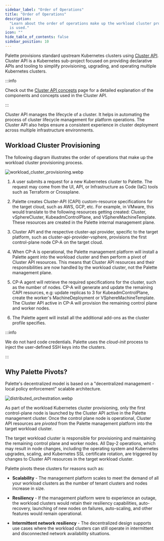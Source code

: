 ```yaml
---
sidebar_label: "Order of Operations"
title: "Order of Operations"
description:
  "Learn about the order of operations make up the workload cluster provisioning process in Palette and how Cluster API
  is used."
icon: ""
hide_table_of_contents: false
sidebar_position: 10
---
```


Palette provisions standard upstream Kubernetes clusters using [Cluster API](https://cluster-api.sigs.k8s.io/). Cluster
API is a Kubernetes sub-project focused on providing declarative APIs and tooling to simplify provisioning, upgrading,
and operating multiple Kubernetes clusters.

:::info

Check out the [Cluster API concepts](https://cluster-api.sigs.k8s.io/user/concepts) page for a detailed explanation of
the components and concepts used in the Cluster API.

:::

Cluster API manages the lifecycle of a cluster. It helps in automating the process of cluster lifecycle management for
platform operations. The Cluster API also helps ensure a consistent experience in cluster deployment across multiple
infrastructure environments.

## Workload Cluster Provisioning

The following diagram illustrates the order of operations that make up the workload cluster provisioning process.

![workload_cluster_provisioning.webp](/architecture_orchestartion-spectrocloud_provision-flow.webp)

1. A user submits a request for a new Kubernetes cluster to Palette. The request may come from the UI, API, or
   Infrastructure as Code (IaC) tools such as Terraform or Crossplane.

2. Palette creates Cluster-API (CAPI) custom-resource specifications for the target cloud, such as AWS, GCP, etc. For
   example, in VMware, this would translate to the following resources getting created: Cluster, vSphereCluster,
   KubeadmControlPlane, and VSphereMachineTemplate. These resources are created in the Palette internal management
   plane.

3. Cluster API and the respective cluster-api provider, specific to the target platform, such as
   cluster-api-provider-vsphere, provisions the first control-plane node CP-A on the target cloud.

4. When CP-A is operational, the Palette management platform will install a Palette agent into the workload cluster and
   then perform a pivot of Cluster API resources. This means that Cluster API resources and their responsibilities are
   now handled by the workload cluster, not the Palette management plane.

5. CP-A agent will retrieve the required specifications for the cluster, such as the number of nodes. CP-A will generate
   and update the remaining CAPI resources, e.g: update replicas to 3 for KubeadmControlPlane, create the worker's
   MachineDeployment or VSphereMachineTemplate. The Cluster API active in CP-A will provision the remaining control
   plane and worker nodes.

6. The Palette agent will install all the additional add-ons as the cluster profile specifies.

:::info

We do not hard code credentials. Palette uses the _cloud-init_ process to inject the user-defined SSH keys into the
clusters.

:::

## Why Palette Pivots?

Palette's decentralized model is based on a "decentralized management - local policy enforcement" scalable architecture.

![distributed_orchestration.webp](/architecture_orchestartion-spectrocloud_distributed-flow.webp)

As part of the workload Kubernetes cluster provisioning, only the first control-plane node is launched by the Cluster
API active in the Palette management cluster. Once the control plane node is operational, Cluster API resources are
_pivoted_ from the Palette management platform into the target workload cluster.

The target workload cluster is responsible for provisioning and maintaining the remaining control plane and worker
nodes. All Day-2 operations, which may result in node changes, including the operating system and Kubernetes upgrades,
scaling, and Kubernetes SSL certificate rotation, are triggered by changes to Cluster API resources in the target
workload cluster.

Palette pivots these clusters for reasons such as:

- **Scalability** - The management platform scales to meet the demand of all your workload clusters as the number of
  tenant clusters and nodes increase in size.

- **Resiliency** - If the management platform were to experience an outage, the workload clusters would retain their
  resiliency capabilities, auto-recovery, launching of new nodes on failures, auto-scaling, and other features would
  remain operational.

- **Intermittent network resiliency** - The decentralized design supports use cases where the workload clusters can
  still operate in intermittent and disconnected network availability situations.
